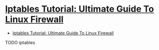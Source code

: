 # [Iptables Tutorial: Ultimate Guide To Linux Firewall](https://phoenixnap.com/kb/iptables-tutorial-linux-firewall)

- [Iptables Tutorial: Ultimate Guide To Linux Firewall](#iptables-tutorial-ultimate-guide-to-linux-firewall)















TODO iptables